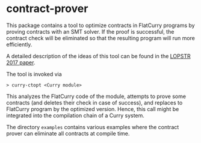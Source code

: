 contract-prover
===============

This package contains a tool to optimize contracts in FlatCurry programs
by proving contracts with an SMT solver. If the proof is successful,
the contract check will be eliminated so that the resulting program
will run more efficiently.

A detailed description of the ideas of this tool can be found in the
[LOPSTR 2017 paper](https://dx.doi.org/10.1007/978-3-319-94460-9_19).

The tool is invoked via

    > curry-ctopt <Curry module>

This analyzes the FlatCurry code of the module, attempts to prove
some contracts (and deletes their check in case of success),
and replaces to FlatCurry program by the optimized version.
Hence, this call might be integrated into the compilation chain
of a Curry system.

The directory `examples` contains various examples where the
contract prover can eliminate all contracts at compile time.
